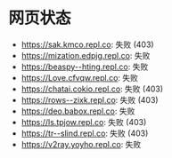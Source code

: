 # 网页状态
- https://sak.kmco.repl.co: 失败 (403)
- https://mization.edpjg.repl.co: 失败
- https://beaspy--hting.repl.co: 失败
- https://Love.cfvqw.repl.co: 失败
- https://chatai.cokio.repl.co: 失败 (403)
- https://rows--zixk.repl.co: 失败 (403)
- https://deo.babox.repl.co: 失败
- https://ls.tpjow.repl.co: 失败 (403)
- https://tr--slind.repl.co: 失败 (403)
- https://v2ray.yoyho.repl.co: 失败
